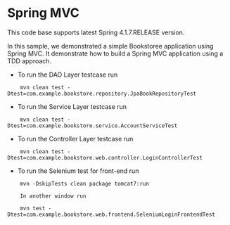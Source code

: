 Spring MVC
==========

This code base supports latest Spring 4.1.7.RELEASE version.

In this sample, we demonstrated a simple Bookstoree application using Spring MVC. It demonstrate how to build a Spring MVC application using a TDD approach.

* To run the DAO Layer testcase run

```
    mvn clean test -Dtest=com.example.bookstore.repository.JpaBookRepositoryTest
```

* To run the Service Layer testcase run
```
    mvn clean test -Dtest=com.example.bookstore.service.AccountServiceTest
```
* To run the Controller Layer testcase run
```
    mvn clean test -Dtest=com.example.bookstore.web.controller.LoginControllerTest
```
* To run the Selenium test for front-end run
```
    mvn -DskipTests clean package tomcat7:run
    
    In another window run

    mvn test -Dtest=com.example.bookstore.web.frontend.SeleniumLoginFrontendTest
```


